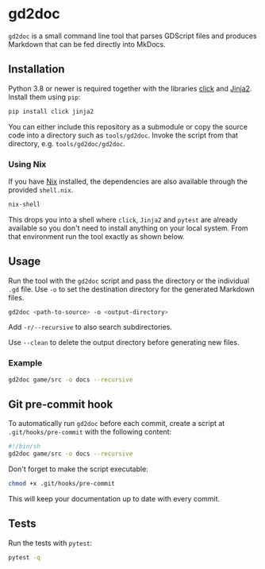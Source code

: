 # gd2doc

`gd2doc` is a small command line tool that parses GDScript files and produces Markdown that can be fed directly into MkDocs.

## Installation

Python 3.8 or newer is required together with the libraries [click](https://palletsprojects.com/p/click/) and [Jinja2](https://jinja.palletsprojects.com/). Install them using `pip`:

```bash
pip install click jinja2
```

You can either include this repository as a submodule or copy the source code into a directory such as `tools/gd2doc`. Invoke the script from that directory, e.g. `tools/gd2doc/gd2doc`.

### Using Nix

If you have [Nix](https://nixos.org) installed, the dependencies are also
available through the provided `shell.nix`.

```bash
nix-shell
```

This drops you into a shell where `click`, `Jinja2` and `pytest` are already
available so you don't need to install anything on your local system. From that
environment run the tool exactly as shown below.

## Usage

Run the tool with the ``gd2doc`` script and pass the directory or the individual ``.gd`` file. Use ``-o`` to set the destination directory for the generated Markdown files.

```bash
gd2doc <path-to-source> -o <output-directory>
```

Add `-r/--recursive` to also search subdirectories.

Use `--clean` to delete the output directory before generating new files.

### Example

```bash
gd2doc game/src -o docs --recursive
```

## Git pre-commit hook

To automatically run `gd2doc` before each commit, create a script at `.git/hooks/pre-commit` with the following content:

```bash
#!/bin/sh
gd2doc game/src -o docs --recursive
```

Don't forget to make the script executable:

```bash
chmod +x .git/hooks/pre-commit
```

This will keep your documentation up to date with every commit.

## Tests

Run the tests with `pytest`:

```bash
pytest -q
```
